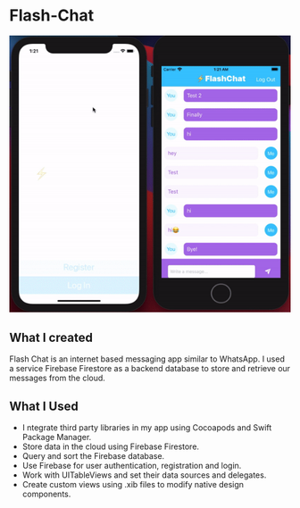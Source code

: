 # Flash-Chat

![project](project.gif)

## What I created

Flash Chat is an internet based messaging app similar to WhatsApp. I used a service Firebase Firestore as a backend database to store and retrieve our messages from the cloud. 

## What I Used

* I ntegrate third party libraries in my app using Cocoapods and Swift Package Manager.
* Store data in the cloud using Firebase Firestore.
* Query and sort the Firebase database.
* Use Firebase for user authentication, registration and login.
* Work with UITableViews and set their data sources and delegates.
* Create custom views using .xib files to modify native design components.